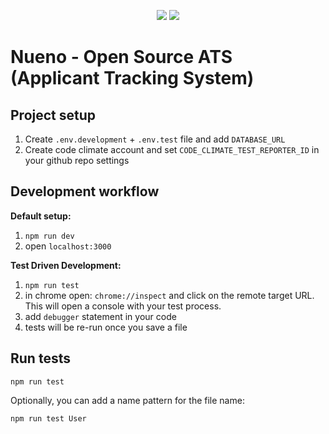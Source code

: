 <p align="center">
  <a href="https://codeclimate.com/github/Simba-City/nueno/maintainability"><img src="https://api.codeclimate.com/v1/badges/1e547d9b8a46c47be067/maintainability" /></a>
  <a href="https://codeclimate.com/github/Simba-City/nueno/test_coverage"><img src="https://api.codeclimate.com/v1/badges/1e547d9b8a46c47be067/test_coverage" /></a>
</p>

# Nueno - Open Source ATS (Applicant Tracking System)

## Project setup
1. Create `.env.development` + `.env.test` file and add `DATABASE_URL`
2. Create code climate account and set `CODE_CLIMATE_TEST_REPORTER_ID` in your github repo settings

## Development workflow

**Default setup:**
1. `npm run dev`
2. open `localhost:3000`

**Test Driven Development:**
1. `npm run test`
2. in chrome open: `chrome://inspect` and click on the remote target URL. This will open a console with your test process.
3. add `debugger` statement in your code
4. tests will be re-run once you save a file

## Run tests
```
npm run test
```

Optionally, you can add a name pattern for the file name:
```
npm run test User
```
